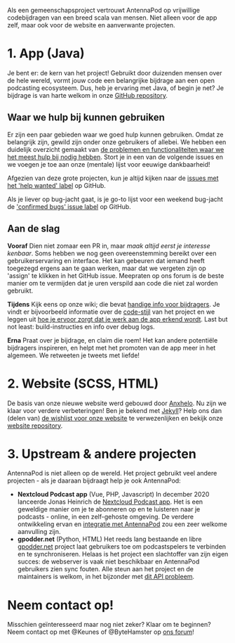 Als een gemeenschapsproject vertrouwt AntennaPod op vrijwillige codebijdragen van een breed scala van mensen. Niet alleen voor de app zelf, maar ook voor de website en aanverwante projecten.

# 1. App (Java)

Je bent er: de kern van het project! Gebruikt door duizenden mensen over de hele wereld, vormt jouw code een belangrijke bijdrage aan een open podcasting ecosysteem. Dus, heb je ervaring met Java, of begin je net? Je bijdrage is van harte welkom in onze [GitHub repository](https://github.com/AntennaPod/AntennaPod).

## Waar we hulp bij kunnen gebruiken

Er zijn een paar gebieden waar we goed hulp kunnen gebruiken. Omdat ze belangrijk zijn, gewild zijn onder onze gebruikers of allebei. We hebben een duidelijk overzicht gemaakt van [de problemen en functionaliteiten waar we het meest hulp bij nodig hebben](https://github.com/AntennaPod/AntennaPod/projects/2). Stort je in een van de volgende issues en we voegen je toe aan onze (mentale) lijst voor eeuwige dankbaarheid!

Afgezien van deze grote projecten, kun je altijd kijken naar de [issues met het 'help wanted' label](https://github.com/AntennaPod/AntennaPod/labels/help%20wanted) op GitHub.

Als je liever op bug-jacht gaat, is je go-to lijst voor een weekend bug-jacht de ['confirmed bugs' issue label](https://github.com/AntennaPod/AntennaPod/labels/Type%3A%20Confirmed%20bug) op GitHub.

## Aan de slag

**Vooraf** Dien niet zomaar een PR in, maar *maak altijd eerst je interesse kenbaar*. Soms hebben we nog geen overeenstemming bereikt over een gebruikerservaring en interface. Het kan gebeuren dat iemand heeft toegezegd ergens aan te gaan werken, maar dat we vergeten zijn op 'assign' te klikken in het GitHub issue. Meepraten op ons forum is de beste manier om te vermijden dat je uren verspild aan code die niet zal worden gebruikt.

**Tijdens** Kijk eens op onze wiki; die bevat [handige info voor bijdragers](https://github.com/AntennaPod/AntennaPod/wiki). Je vindt er bijvoorbeeld informatie over de [code-stijl](https://github.com/AntennaPod/AntennaPod/wiki/Code-style) van het project en we leggen uit [hoe je ervoor zorgt dat je werk aan de app erkend wordt](https://github.com/AntennaPod/AntennaPod/wiki/Getting-accredited-on-the-Contributors-page). Last but not least: build-instructies en info over debug logs.

**Erna** Praat over je bijdrage, en claim die roem! Het kan andere potentiële bijdragers inspireren, en helpt met het promoten van de app meer in het algemeen. We retweeten je tweets met liefde!

# 2. Website (SCSS, HTML)

De basis van onze nieuwe website werd gebouwd door [Anxhelo](https://lushka.al). Nu zijn we klaar voor verdere verbeteringen! Ben je bekend met [Jekyll](https://jekyllrb.com/)? Help ons dan (delen van) [de wishlist voor onze website](https://forum.antennapod.org/t/sitemap-for-the-new-website/240) te verwezenlijken en bekijk onze [website repository](https://github.com/AntennaPod/antennapod.github.io).

# 3. Upstream & andere projecten

AntennaPod is niet alleen op de wereld. Het project gebruikt veel andere projecten - als je daaraan bijdraagt help je ook AntennaPod:

* **Nextcloud Podcast app** (Vue, PHP, Javascript) In december 2020 lanceerde Jonas Heinrich de [Nextcloud Podcast app](https://apps.nextcloud.com/apps/podcast). Het is een geweldige manier om je te abonneren op en te luisteren naar je podcasts - online, in een zelf-gehoste omgeving. De verdere ontwikkeling ervan en [integratie met AntennaPod](https://git.project-insanity.org/onny/nextcloud-app-podcast/-/issues/103) zou een zeer welkome aanvulling zijn.
* **gpodder.net** (Python, HTML) Het reeds lang bestaande en libre [gpodder.net](https://gpodder.net/) project laat gebruikers toe om podcastspelers te verbinden en te synchroniseren. Helaas is het project een slachtoffer van zijn eigen succes: de webserver is vaak niet beschikbaar en AntennaPod gebruikers zien sync fouten. Alle steun aan het project en de maintainers is welkom, in het bijzonder met [dit API probleem](https://github.com/gpodder/mygpo/issues/128).

# Neem contact op!

Misschien geïnteresseerd maar nog niet zeker? Klaar om te beginnen? Neem contact op met @Keunes of @ByteHamster op [ons forum](https://forum.antennapod.org)!

